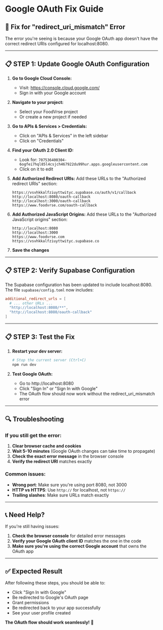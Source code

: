 # Google OAuth Fix Guide

## 🔧 Fix for "redirect_uri_mismatch" Error

The error you're seeing is because your Google OAuth app doesn't have the correct redirect URIs configured for localhost:8080.

---

## 📋 **STEP 1: Update Google OAuth Configuration**

1. **Go to Google Cloud Console:**
   - Visit: https://console.cloud.google.com/
   - Sign in with your Google account

2. **Navigate to your project:**
   - Select your FoodVrse project
   - Or create a new project if needed

3. **Go to APIs & Services > Credentials:**
   - Click on "APIs & Services" in the left sidebar
   - Click on "Credentials"

4. **Find your OAuth 2.0 Client ID:**
   - Look for: `707536400304-6ogfei7hql85l4csjch467922du99hur.apps.googleusercontent.com`
   - Click on it to edit

5. **Add Authorized Redirect URIs:**
   Add these URLs to the "Authorized redirect URIs" section:
   ```
   https://vsvhkkalfziuyttwityc.supabase.co/auth/v1/callback
   http://localhost:8080/oauth-callback
   http://localhost:3000/oauth-callback
   https://www.foodvrse.com/oauth-callback
   ```

6. **Add Authorized JavaScript Origins:**
   Add these URLs to the "Authorized JavaScript origins" section:
   ```
   http://localhost:8080
   http://localhost:3000
   https://www.foodvrse.com
   https://vsvhkkalfziuyttwityc.supabase.co
   ```

7. **Save the changes**

---

## 📋 **STEP 2: Verify Supabase Configuration**

The Supabase configuration has been updated to include localhost:8080. The file `supabase/config.toml` now includes:
```toml
additional_redirect_urls = [
  # ... other URLs ...
  "http://localhost:8080/**",
  "http://localhost:8080/oauth-callback"
]
```

---

## 📋 **STEP 3: Test the Fix**

1. **Restart your dev server:**
   ```bash
   # Stop the current server (Ctrl+C)
   npm run dev
   ```

2. **Test Google OAuth:**
   - Go to http://localhost:8080
   - Click "Sign In" or "Sign In with Google"
   - The OAuth flow should now work without the redirect_uri_mismatch error

---

## 🔍 **Troubleshooting**

### If you still get the error:

1. **Clear browser cache and cookies**
2. **Wait 5-10 minutes** (Google OAuth changes can take time to propagate)
3. **Check the exact error message** in the browser console
4. **Verify the redirect URI** matches exactly

### Common issues:

- **Wrong port**: Make sure you're using port 8080, not 3000
- **HTTP vs HTTPS**: Use `http://` for localhost, not `https://`
- **Trailing slashes**: Make sure URLs match exactly

---

## 📞 **Need Help?**

If you're still having issues:

1. **Check the browser console** for detailed error messages
2. **Verify your Google OAuth client ID** matches the one in the code
3. **Make sure you're using the correct Google account** that owns the OAuth app

---

## ✅ **Expected Result**

After following these steps, you should be able to:
- Click "Sign In with Google"
- Be redirected to Google's OAuth page
- Grant permissions
- Be redirected back to your app successfully
- See your user profile created

**The OAuth flow should work seamlessly!** 🎉 